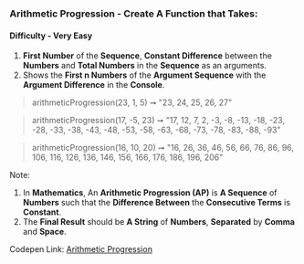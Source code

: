### Arithmetic Progression - Create A Function that Takes:

#### Difficulty - Very Easy 

1. **First Number** of the **Sequence**, **Constant Difference** between the **Numbers** and **Total Numbers** in the **Sequence** as an arguments.
1. Shows the **First n Numbers** of the **Argument Sequence** with the **Argument Difference** in the **Console**.

> arithmeticProgression(23, 1, 5) ➞ "23, 24, 25, 26, 27"  

> arithmeticProgression(17, -5, 23) ➞ "17, 12, 7, 2, -3, -8, -13, -18, -23, -28, -33, -38, -43, -48, -53, -58, -63, -68, -73, -78, -83, -88, -93" 

> arithmeticProgression(16, 10, 20) ➞ "16, 26, 36, 46, 56, 66, 76, 86, 96, 106, 116, 126, 136, 146, 156, 166, 176, 186, 196, 206"

Note: 
1. In **Mathematics**, An **Arithmetic Progression (AP)** is **A Sequence** of **Numbers** such that the **Difference Between** the **Consecutive Terms** is **Constant**.
1. The **Final Result** should be **A String** of **Numbers**, **Separated** by **Comma** and **Space**.

Codepen Link: [Arithmetic Progression](https://codepen.io/javascriptstudent/pen/OJRYzLy)